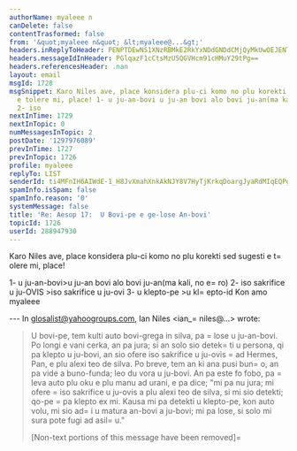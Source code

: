 ```yaml
---
authorName: myaleee n
canDelete: false
contentTrasformed: false
from: '&quot;myaleee n&quot; &lt;myaleee@...&gt;'
headers.inReplyToHeader: PENPTDEwNS1XNzRBMkE2RkYxNDdGNDdCMjQyMkUwOEJENTBAcGh4LmdibD4=
headers.messageIdInHeader: PGlqazF1cCtsMzU5QGVHcm91cHMuY29tPg==
headers.referencesHeader: .nan
layout: email
msgId: 1728
msgSnippet: Karo Niles ave, place konsidera plu-ci komo no plu korekti sed sugesti
  e tolere mi, place! 1- u ju-an-bovi u ju-an bovi alo bovi ju-an(ma kali, no ero)
  2- iso
nextInTime: 1729
nextInTopic: 0
numMessagesInTopic: 2
postDate: '1297976089'
prevInTime: 1727
prevInTopic: 1726
profile: myaleee
replyTo: LIST
senderId: ti4MFnIH6AIWdE-1_H8JvXmahXnkAkNJY8V7HyTjKrkqDoargJyaRdMIqEQPgIAWpBxnXZJ7aliHeqWLO8vx9AyyJDfYHw
spamInfo.isSpam: false
spamInfo.reason: '0'
systemMessage: false
title: 'Re: Aesop 17:  U Bovi-pe e ge-lose An-bovi'
topicId: 1726
userId: 288947930
---
```


Karo Niles
ave, 
place konsidera plu-ci komo no plu korekti sed sugesti e t=
olere mi, place!

1- u ju-an-bovi>u ju-an bovi alo bovi ju-an(ma kali, no e=
ro)
2- iso sakrifice u ju-OVIS >iso sakrifice u ju-ovi
3- u klepto-pe >u kl=
epto-id
Kon amo 
myaleee

--- In glosalist@yahoogroups.com, Ian Niles <ian_=
niles@...> wrote:
>
> 
> U bovi-pe, tem kulti auto bovi-grega in silva, pa =
lose u ju-an-bovi.  Po longi e vani cerka, an pa jura; si an solo sio detek=
ti u persona, qi pa klepto u ju-bovi, an sio ofere iso sakrifice u ju-ovis =
ad Hermes, Pan, e plu alexi teo de silva.  Po breve, tem an ki ana pusi bun=
o, an pa vide a buno-funda; leo du vora u ju-bovi.  An pa este fo fobo, pa =
leva auto plu oku e plu manu ad urani, e pa dice; "mi pa nu jura; mi ofere =
iso sakrifice u ju-ovis a plu alexi teo de silva, si mi sio detekti; qo-pe =
pa klepto ex mi.  Kausa mi pa detekti u klepto-pe, kon auto volu, mi sio ad=
i u matura an-bovi a ju-bovi; mi pa lose, si solo mi sura pote fugi ad asil=
u."  		 	   		  
> 
> [Non-text portions of this message have been removed]=

>



